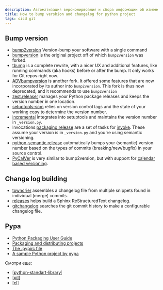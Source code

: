 ```yaml
---
description: Автоматизация версионирвоания и сбора информации об измененеиях
title: How to bump vershion and changelog for python project
tags: cicd git
---
```

## Bump version

- [bump2version](https://github.com/c4urself/bump2version) Version-bump your software with a single command
- [bumpversion](https://pypi.org/project/bumpversion/) is the original project off of which `bump2version` was forked.
- [tbump](https://github.com/tankerhq/tbump) is a complete rewrite, with a nicer UX and additional features, like running commands (aka hooks) before or after the bump. It only works for Git repos right now.
- [ADVbumpversion](https://github.com/andrivet/advbumpversion) is another fork. It offered some features that are now incorporated by its author into `bump2version`.   This fork is thus now deprecated, and it recommends to use `bump2version`
- [zest.releaser](https://pypi.org/project/zest.releaser/) manages your Python package releases and keeps the version number in one location.
- [setuptools-scm](https://pypi.org/project/setuptools-scm/) relies on version control tags and the state of your working copy to determine the version number.
- [incremental](https://pypi.org/project/incremental/) integrates into setuptools and maintains the version number in `_version.py`.
- Invocations [packaging.release](https://invocations.readthedocs.io/en/latest/) are a set of tasks for [invoke](https://www.pyinvoke.org/). These assume your version is in `_version.py` and you're using semantic versioning.
- [python-semantic.release](https://github.com/relekang/python-semantic-release) automatically bumps your (semantic) version number based on the  types of commits (breaking/new/bugfix) in your source control.
- [PyCalVer](https://gitlab.com/mbarkhau/pycalver) is very similar to bump2version, but with support for [calendar based versioning](https://calver.org/).

## Change log building

- [towncrier](https://pypi.org/project/towncrier/) assembles a changelog file from multiple snippets found in individual (merge) commits.
- [releases](https://pypi.org/project/releases/) helps build a Sphinx ReStructuredText changelog.
- [gitchangelog](https://pypi.org/project/gitchangelog/) searches the git commit history to make a configurable changelog file.

## Pypa

- [Python Packaging User Guide](https://packaging.python.org/en/latest/)
- [Packaging and distributing projects](https://packaging.python.org/en/latest/guides/distributing-packages-using-setuptools/)
- [The .pypirc file](https://packaging.python.org/en/latest/specifications/pypirc/#pypirc)
- [A sample Python project by pypa](https://github.com/pypa/sampleproject)

Смотри еще:

- [[python-standart-library]]
- [[git]]
- [[cl]]

[//begin]: # "Autogenerated link references for markdown compatibility"
[python-standart-library]: ..%2Flists%2Fpython-standart-library "Стандартная библиотека python и полезные ресурсы"
[git]: ..%2Flists%2Fgit "Git"
[cl]: cl "ci/cd - непрервыная интеграция"
[//end]: # "Autogenerated link references"